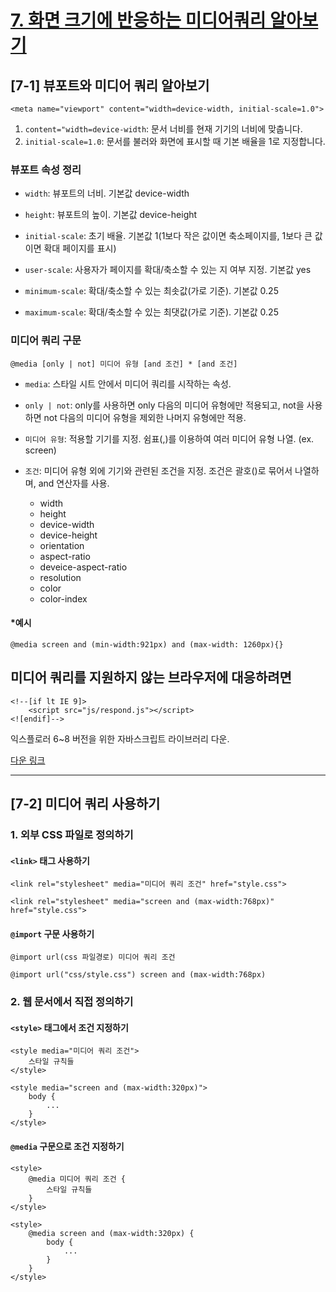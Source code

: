 # [7. 화면 크기에 반응하는 미디어쿼리 알아보기](https://github.com/CaesiumY/frontend-web-design-forBeginners/tree/master/07)

## [7-1] 뷰포트와 미디어 쿼리 알아보기

```
<meta name="viewport" content="width=device-width, initial-scale=1.0">
```

1. `content="width=device-width`: 문서 너비를 현재 기기의 너비에 맞춥니다.
2. `initial-scale=1.0`: 문서를 불러와 화면에 표시할 때 기본 배율을 1로 지정합니다.

### 뷰포트 속성 정리
- `width`: 뷰포트의 너비. 기본값 device-width
  
- `height`: 뷰포트의 높이. 기본값 device-height  
- `initial-scale`: 초기 배율. 기본값 1(1보다 작은 값이면 축소페이지를, 1보다 큰 값이면 확대 페이지를 표시)
- `user-scale`: 사용자가 페이지를 확대/축소할 수 있는 지 여부 지정. 기본값 yes
- `minimum-scale`: 확대/축소할 수 있는 최솟값(가로 기준). 기본값 0.25
- `maximum-scale`: 확대/축소할 수 있는 최댓값(가로 기준). 기본값 0.25


### 미디어 쿼리 구문

```
@media [only | not] 미디어 유형 [and 조건] * [and 조건]
```

- `media`: 스타일 시트 안에서 미디어 쿼리를 시작하는 속성.
  
- `only | not`: only를 사용하면 only 다음의 미디어 유형에만 적용되고, not을 사용하면 not 다음의 미디어 유형을 제외한 나머지 유형에만 적용.
- `미디어 유형`: 적용할 기기를 지정. 쉼표(,)를 이용하여 여러 미디어 유형 나열. (ex. screen)
- `조건`: 미디어 유형 외에 기기와 관련된 조건을 지정. 조건은 괄호()로 묶어서 나열하며, and 연산자를 사용.
  - width
  - height
  - device-width
  - device-height
  - orientation
  - aspect-ratio
  - deveice-aspect-ratio  
  - resolution
  - color
  - color-index

#### *예시
```
@media screen and (min-width:921px) and (max-width: 1260px){}
```

## 미디어 쿼리를 지원하지 않는 브라우저에 대응하려면

```
<!--[if lt IE 9]>
	<script src="js/respond.js"></script>
<![endif]-->
```
익스플로러 6~8 버전을 위한 자바스크립트 라이브러리 다운.

[다운 링크](https://github.com/scottjehl/Respond)

<hr>

## [7-2] 미디어 쿼리 사용하기

### 1. 외부 CSS 파일로 정의하기

#### `<link>` 태그 사용하기

```
<link rel="stylesheet" media="미디어 쿼리 조건" href="style.css">
```

```
<link rel="stylesheet" media="screen and (max-width:768px)" href="style.css">
```

#### `@import` 구문 사용하기

```
@import url(css 파일경로) 미디어 쿼리 조건
```
```
@import url("css/style.css") screen and (max-width:768px)
```

### 2. 웹 문서에서 직접 정의하기

#### `<style>` 태그에서 조건 지정하기

```
<style media="미디어 쿼리 조건">
    스타일 규칙들
</style>
```
```
<style media="screen and (max-width:320px)">
    body {
        ...
    }
</style>
```

#### `@media` 구문으로 조건 지정하기
```
<style>
    @media 미디어 쿼리 조건 {
        스타일 규칙들
    }
</style>
```
```
<style>
    @media screen and (max-width:320px) {
        body {
            ...
        }
    }
</style>
```